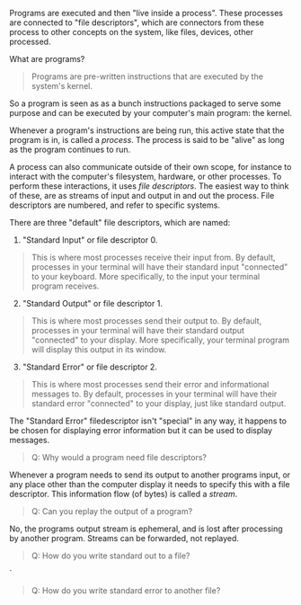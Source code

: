  Programs are executed and then "live inside a process".  These processes are connected to "file descriptors", which are connectors from these process to other concepts on the system, like files, devices, other processed.

What are programs?

> Programs are pre-written instructions that are executed by the system's kernel.

So a program is seen as as a bunch instructions packaged to serve some purpose and can be executed by your computer's main program: the kernel.

Whenever a program's instructions are being run, this active state that the program is in, is called a *process*. The process is said to be "alive" as long as the program continues to run. 

A process can also communicate outside of their own scope, for instance to interact with the computer's filesystem, hardware, or other processes. To perform these interactions, it uses *file descriptors*. The easiest way to think of these, are as streams of input and output in and out the process. File descriptors are numbered, and refer to specific systems.

There are three "default" file descriptors, which are named:

1. "Standard Input" or file descriptor 0.
> This is where most processes receive their input from. By default, processes in your terminal will have their standard input "connected" to your keyboard. More specifically, to the input your terminal program receives.

2. "Standard Output"  or file descriptor 1.
> This is where most processes send their output to. By default, processes in your terminal will have their standard output "connected" to your display. More specifically, your terminal program will display this output in its window.

3. "Standard Error" or file descriptor 2.
>  This is where most processes send their error and informational messages to. By default, processes in your terminal will have their standard error "connected" to your display, just like standard output.

The "Standard Error" filedescriptor isn't "special" in any way, it happens to be chosen for displaying error information but it can be used to display messages.

> Q: Why would a program need file descriptors?

Whenever a program needs to send its output to another programs input, or any place other than the computer display it needs to specify this with a file descriptor. This information flow (of bytes) is called a *stream*.

> Q: Can you replay the output of a program?

No, the programs output stream is ephemeral, and is lost after processing by another program. Streams can be forwarded, not replayed.

> Q: How do you write standard out to a file?

`
> Q: How do you write standard error to another file?